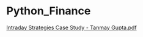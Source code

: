 # Python_Finance

[Intraday Strategies Case Study - Tanmay Gupta.pdf](https://github.com/user-attachments/files/16248239/Intraday.Strategies.Case.Study.-.Tanmay.Gupta.pdf)

